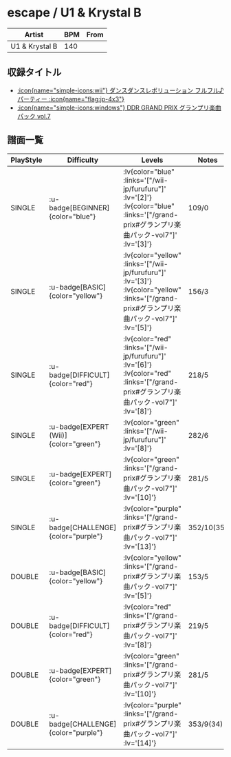 # escape / U1 & Krystal B

|Artist|BPM|From|
|------|---|----|
|U1 & Krystal B|140||

## 収録タイトル

- [ :icon{name="simple-icons:wii"} ダンスダンスレボリューション フルフル♪パーティー :icon{name="flag:jp-4x3"} ](/wii-jp/furufuru)
- [ :icon{name="simple-icons:windows"} DDR GRAND PRIX グランプリ楽曲パック vol.7](/grand-prix#グランプリ楽曲パック-vol7)

## 譜面一覧

|PlayStyle|Difficulty|Levels|Notes|Movie|
|---------|----------|------|-----|-----|
|SINGLE| :u-badge[BEGINNER]{color="blue"} | :lv{color="blue" :links='["/wii-jp/furufuru"]' :lv='[2]'}  :lv{color="blue" :links='["/grand-prix#グランプリ楽曲パック-vol7"]' :lv='[3]'} |109/0||
|SINGLE| :u-badge[BASIC]{color="yellow"} | :lv{color="yellow" :links='["/wii-jp/furufuru"]' :lv='[3]'}  :lv{color="yellow" :links='["/grand-prix#グランプリ楽曲パック-vol7"]' :lv='[5]'} |156/3||
|SINGLE| :u-badge[DIFFICULT]{color="red"} | :lv{color="red" :links='["/wii-jp/furufuru"]' :lv='[6]'}  :lv{color="red" :links='["/grand-prix#グランプリ楽曲パック-vol7"]' :lv='[8]'} |218/5||
|SINGLE| :u-badge[EXPERT (Wii)]{color="green"} | :lv{color="green" :links='["/wii-jp/furufuru"]' :lv='[8]'} |282/6||
|SINGLE| :u-badge[EXPERT]{color="green"} | :lv{color="green" :links='["/grand-prix#グランプリ楽曲パック-vol7"]' :lv='[10]'} |281/5||
|SINGLE| :u-badge[CHALLENGE]{color="purple"} | :lv{color="purple" :links='["/grand-prix#グランプリ楽曲パック-vol7"]' :lv='[13]'} |352/10(35)||
|DOUBLE| :u-badge[BASIC]{color="yellow"} | :lv{color="yellow" :links='["/grand-prix#グランプリ楽曲パック-vol7"]' :lv='[5]'} |153/5||
|DOUBLE| :u-badge[DIFFICULT]{color="red"} | :lv{color="red" :links='["/grand-prix#グランプリ楽曲パック-vol7"]' :lv='[8]'} |219/5||
|DOUBLE| :u-badge[EXPERT]{color="green"} | :lv{color="green" :links='["/grand-prix#グランプリ楽曲パック-vol7"]' :lv='[10]'} |281/5||
|DOUBLE| :u-badge[CHALLENGE]{color="purple"} | :lv{color="purple" :links='["/grand-prix#グランプリ楽曲パック-vol7"]' :lv='[14]'} |353/9(34)||
